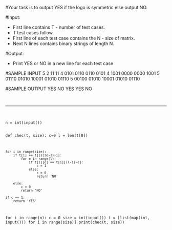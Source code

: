 #Your task is to output YES if the logo is symmetric else output NO.

#Input:
- First line contains T - number of test cases.
- T test cases follow.
- First line of each test case contains the N - size of matrix.
- Next N lines contains binary strings of length N.

#Output:
- Print YES or NO in a new line for each test case

#SAMPLE INPUT
5
2
11
11
4
0101
0110
0110
0101
4
1001
0000
0000
1001
5
01110
01010
10001
01010
01110
5
00100
01010
10001
01010
01110

#SAMPLE OUTPUT
YES
NO
YES
YES
NO


<br>
<hr>
<br>
<code>
n = int(input())

def chec(t, size):
    c=0
    l = len(t[0])
    
    for i in range(size):
        if t[i] == t[(size-1)-i]:
            for e in range(l):
                if t[i][e] == t[i][(l-1)-e]:
                    c = 1
                else:
                    c = 0
                    return 'NO'
                
        else:
            c = 0
            return 'NO'
            
    if c == 1:
        return 'YES'
        

for i in range(n):
    c = 0
    size = int(input())
    t = [list(map(int, input())) for i in range(size)]
    print(chec(t, size))
</code>